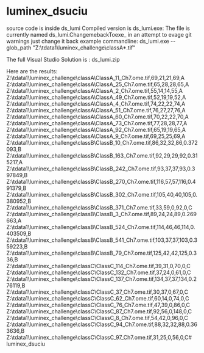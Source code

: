 # luminex_dsuciu

source code is inside ds_lumi
Compiled version is ds_lumi.exe: The file is currently named ds_lumi.ChangemebackToexe_ in an attempt to evage git warnings just change it back
example commandline: ds_lumi.exe --glob_path "Z:\tdata1\luminex_challenge\classA\*.tif"

The full Visual Studio Solution is : ds_lumi.zip


Here are the results:
Z:\tdata1\luminex_challenge\classA\ClassA_11_Ch7.ome.tif,69,21,21,69,A
Z:\tdata1\luminex_challenge\classA\ClassA_25_Ch7.ome.tif,65,28,28,65,A
Z:\tdata1\luminex_challenge\classA\ClassA_2_Ch7.ome.tif,55,14,14,55,A
Z:\tdata1\luminex_challenge\classA\ClassA_49_Ch7.ome.tif,52,19,19,52,A
Z:\tdata1\luminex_challenge\classA\ClassA_4_Ch7.ome.tif,74,22,22,74,A
Z:\tdata1\luminex_challenge\classA\ClassA_51_Ch7.ome.tif,76,27,27,76,A
Z:\tdata1\luminex_challenge\classA\ClassA_60_Ch7.ome.tif,70,22,22,70,A
Z:\tdata1\luminex_challenge\classA\ClassA_73_Ch7.ome.tif,77,28,28,77,A
Z:\tdata1\luminex_challenge\classA\ClassA_92_Ch7.ome.tif,65,19,19,65,A
Z:\tdata1\luminex_challenge\classA\ClassA_9_Ch7.ome.tif,69,25,25,69,A
Z:\tdata1\luminex_challenge\classB\ClassB_10_Ch7.ome.tif,86,32,32,86,0.372093,B
Z:\tdata1\luminex_challenge\classB\ClassB_163_Ch7.ome.tif,92,29,29,92,0.315217,A
Z:\tdata1\luminex_challenge\classB\ClassB_242_Ch7.ome.tif,93,37,37,93,0.397849,B
Z:\tdata1\luminex_challenge\classB\ClassB_270_Ch7.ome.tif,116,57,57,116,0.491379,B
Z:\tdata1\luminex_challenge\classB\ClassB_302_Ch7.ome.tif,105,40,40,105,0.380952,B
Z:\tdata1\luminex_challenge\classB\ClassB_371_Ch7.ome.tif,33,59,0,92,0,C
Z:\tdata1\luminex_challenge\classB\ClassB_3_Ch7.ome.tif,89,24,24,89,0.269663,A
Z:\tdata1\luminex_challenge\classB\ClassB_524_Ch7.ome.tif,114,46,46,114,0.403509,B
Z:\tdata1\luminex_challenge\classB\ClassB_541_Ch7.ome.tif,103,37,37,103,0.359223,B
Z:\tdata1\luminex_challenge\classB\ClassB_79_Ch7.ome.tif,125,42,42,125,0.336,B
Z:\tdata1\luminex_challenge\classC\ClassC_114_Ch7.ome.tif,39,31,0,70,0,C
Z:\tdata1\luminex_challenge\classC\ClassC_132_Ch7.ome.tif,37,24,0,61,0,C
Z:\tdata1\luminex_challenge\classC\ClassC_137_Ch7.ome.tif,134,37,37,134,0.276119,B
Z:\tdata1\luminex_challenge\classC\ClassC_37_Ch7.ome.tif,30,37,0,67,0,C
Z:\tdata1\luminex_challenge\classC\ClassC_62_Ch7.ome.tif,60,14,0,74,0,C
Z:\tdata1\luminex_challenge\classC\ClassC_76_Ch7.ome.tif,47,39,0,86,0,C
Z:\tdata1\luminex_challenge\classC\ClassC_87_Ch7.ome.tif,92,56,0,148,0,C
Z:\tdata1\luminex_challenge\classC\ClassC_8_Ch7.ome.tif,54,42,0,96,0,C
Z:\tdata1\luminex_challenge\classC\ClassC_94_Ch7.ome.tif,88,32,32,88,0.363636,B
Z:\tdata1\luminex_challenge\classC\ClassC_97_Ch7.ome.tif,31,25,0,56,0,C# luminex_dsuciu